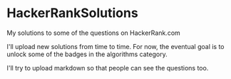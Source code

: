 # HackerRankSolutions
My solutions to some of the questions on HackerRank.com

I'll upload new solutions from time to time.  For now, the eventual goal is to unlock some of the badges in the algorithms category.

I'll try to upload markdown so that people can see the questions too.  
